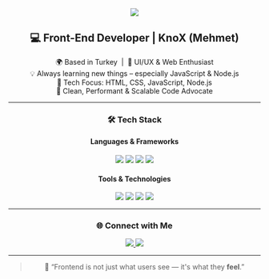 <div align="center">

<img src="https://capsule-render.vercel.app/api?type=waving&color=0:5d6ceb,100:aa55ff&height=200&section=header&text=Welcome%20to%20KnoX's%20GitHub!&fontSize=35&fontAlignY=35&fontColor=FFFFFF" />

<h2>💻 Front-End Developer | KnoX (Mehmet)</h2>

<p>
🌍 Based in Turkey &nbsp;|&nbsp; 🎨 UI/UX & Web Enthusiast  
<br>
💡 Always learning new things – especially JavaScript & Node.js  
<br>
🚀 Tech Focus: HTML, CSS, JavaScript, Node.js  
<br>
🎯 Clean, Performant & Scalable Code Advocate  
</p>

</div>

---

<div align="center">

### 🛠️ Tech Stack

#### Languages & Frameworks
<p>
  <img src="https://img.shields.io/badge/HTML5-E34F26?style=for-the-badge&logo=html5&logoColor=white" />
  <img src="https://img.shields.io/badge/CSS3-1572B6?style=for-the-badge&logo=css3&logoColor=white" />
  <img src="https://img.shields.io/badge/JavaScript-F7DF1E?style=for-the-badge&logo=javascript&logoColor=black" />
  <img src="https://img.shields.io/badge/Node.js-339933?style=for-the-badge&logo=node.js&logoColor=white" />
</p>

#### Tools & Technologies
<p>
  <img src="https://img.shields.io/badge/VSCode-007ACC?style=for-the-badge&logo=visual-studio-code&logoColor=white" />
  <img src="https://img.shields.io/badge/Git-F05032?style=for-the-badge&logo=git&logoColor=white" />
  <img src="https://img.shields.io/badge/Figma-F24E1E?style=for-the-badge&logo=figma&logoColor=white" />
  <img src="https://img.shields.io/badge/Linux-FCC624?style=for-the-badge&logo=linux&logoColor=black" />
</p>

</div>

---

<div align="center">

### 🌐 Connect with Me

<p>
  <a href="https://instagram.com/knox_0027" target="_blank">
    <img src="https://img.shields.io/badge/Instagram-E4405F?style=for-the-badge&logo=instagram&logoColor=white" />
  </a>
  <a href="https://discord.com/users/1011290369830432768" target="_blank">
    <img src="https://img.shields.io/badge/Discord-5865F2?style=for-the-badge&logo=discord&logoColor=white" />
  </a>
</p>

</div>


---

<div align="center">
  
> 🧠 “Frontend is not just what users see — it's what they <strong>feel</strong>.”

</div>
